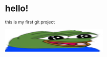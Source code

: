 # hello!

this is my first git project

![pepe the frog](https://raw.githubusercontent.com/ex9z/ta-21v-lihtsamad-rakendused/main/widepeepoHappy.png)
